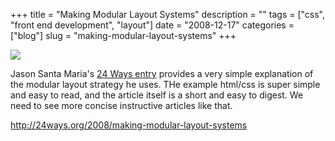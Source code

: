 +++
title = "Making Modular Layout Systems"
description = ""
tags = ["css", "front end development", "layout"]
date = "2008-12-17"
categories = ["blog"]
slug = "making-modular-layout-systems"
+++



  <div class="notebook-screenshot"><a href="http://24ways.org/2008/making-modular-layout-systems"><img src="http://media.konigi.com/notebook/jsm-modular-layout.jpg" class="notebook-image" /></a></div><p>Jason Santa Maria's <a href="http://24ways.org/2008/making-modular-layout-systems">24 Ways entry</a> provides a very simple explanation of the modular layout strategy he uses. THe example html/css is super simple and easy to read, and the article itself is a short and easy to digest. We need to see more concise instructive articles like that. </p>
    
  <a href="http://24ways.org/2008/making-modular-layout-systems">http://24ways.org/2008/making-modular-layout-systems</a>
